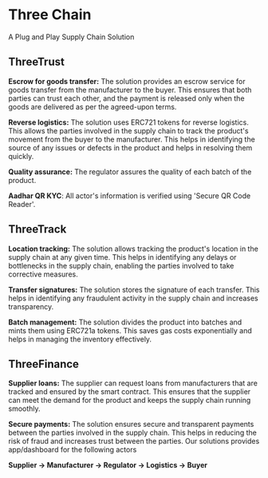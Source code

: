 # Three Chain

A Plug and Play Supply Chain Solution

## ThreeTrust

**Escrow for goods transfer:** The solution provides an escrow service for goods transfer from the manufacturer to the buyer. This ensures that both parties can trust each other, and the payment is released only when the goods are delivered as per the agreed-upon terms.

**Reverse logistics:** The solution uses ERC721 tokens for reverse logistics. This allows the parties involved in the supply chain to track the product's movement from the buyer to the manufacturer. This helps in identifying the source of any issues or defects in the product and helps in resolving them quickly.

**Quality assurance:** The regulator assures the quality of each batch of the product.

**Aadhar QR KYC**: All actor's information is verified using 'Secure QR Code Reader'.

## ThreeTrack

**Location tracking:** The solution allows tracking the product's location in the supply chain at any given time. This helps in identifying any delays or bottlenecks in the supply chain, enabling the parties involved to take corrective measures.

**Transfer signatures:** The solution stores the signature of each transfer. This helps in identifying any fraudulent activity in the supply chain and increases transparency.

**Batch management:** The solution divides the product into batches and mints them using ERC721a tokens. This saves gas costs exponentially and helps in managing the inventory effectively.

## ThreeFinance

**Supplier loans:** The supplier can request loans from manufacturers that are tracked and ensured by the smart contract. This ensures that the supplier can meet the demand for the product and keeps the supply chain running smoothly.

**Secure payments:** The solution ensures secure and transparent payments between the parties involved in the supply chain. This helps in reducing the risk of fraud and increases trust between the parties.
Our solutions provides app/dashboard for the following actors

**Supplier -> Manufacturer -> Regulator -> Logistics -> Buyer**

